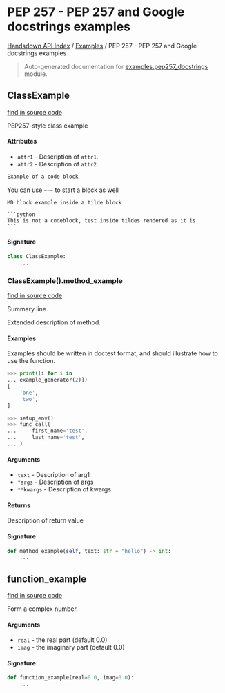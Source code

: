 # PEP 257 - PEP 257 and Google docstrings examples

[Handsdown API Index](../README.md#handsdown-api-index) /
[Examples](./index.md#examples) /
PEP 257 - PEP 257 and Google docstrings examples

> Auto-generated documentation for [examples.pep257_docstrings](https://github.com/vemel/handsdown/blob/main/examples/pep257_docstrings.py) module.

## ClassExample

[find in source code](https://github.com/vemel/handsdown/blob/main/examples/pep257_docstrings.py#L10)

PEP257-style class example

#### Attributes

- `attr1` - Description of `attr1`.
- `attr2` - Description of `attr2`.

```python
Example of a code block
```

You can use `~~~` to start a block as well

~~~
MD block example inside a tilde block

```python
This is not a codeblock, test inside tildes rendered as it is
```
~~~

#### Signature

```python
class ClassExample:
    ...
```

### ClassExample().method_example

[find in source code](https://github.com/vemel/handsdown/blob/main/examples/pep257_docstrings.py#L33)

Summary line.

Extended description of method.

#### Examples

Examples should be written in doctest format, and should illustrate how
to use the function.

```python
>>> print([i for i in
... example_generator(2)])
[
    'one',
    'two',
]
```

```python
>>> setup_env()
>>> func_call(
...     first_name='test',
...     last_name='test',
... )
```

#### Arguments

- `text` - Description of arg1
- `*args` - Description of args
- `**kwargs` - Description of kwargs

#### Returns

Description of return value

#### Signature

```python
def method_example(self, text: str = "hello") -> int:
    ...
```



## function_example

[find in source code](https://github.com/vemel/handsdown/blob/main/examples/pep257_docstrings.py#L66)

Form a complex number.

#### Arguments

- `real` - the real part (default 0.0)
- `imag` - the imaginary part (default 0.0)

#### Signature

```python
def function_example(real=0.0, imag=0.0):
    ...
```



